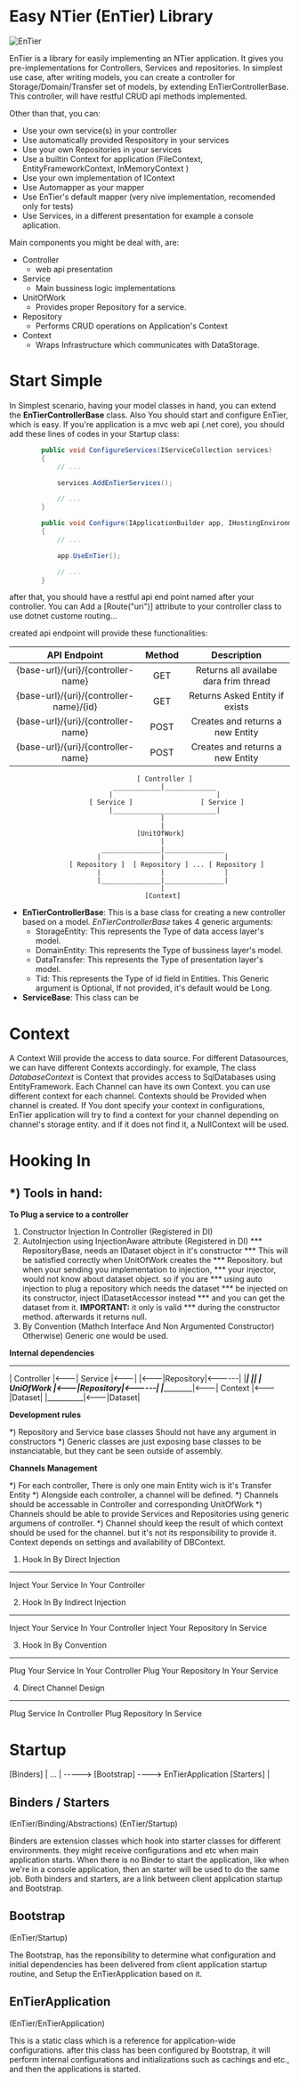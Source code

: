 
Easy NTier (EnTier) Library
===========================


![EnTier](graphics/EnTier.png)

EnTier is a library for easily implementing an NTier application. It gives you pre-implementations 
for Controllers, Services and repositories. In simplest use case, after writing models, you can 
create a controller for Storage/Domain/Transfer set of models, by extending EnTierControllerBase. 
This controller, will have restful CRUD api methods implemented.

Other than that, you can:

*   Use your own service(s) in your controller
*   Use automatically provided Respository in your services
*   Use your own Repositories in your services
*   Use a builtin Context for application (FileContext, EntityFrameworkContext, InMemoryContext )
*   Use your own implementation of IContext
*   Use Automapper as your mapper
*   Use EnTier's default mapper (very nive implementation, recomended only for tests)
*   Use Services, in a different presentation for example a console aplication.

Main components you might be deal with, are:

*   Controller
    *    web api presentation
*   Service
    *    Main bussiness logic implementations
*   UnitOfWork 
    *   Provides proper Repository for a service.
*   Repository
    *   Performs CRUD operations on Application's Context
*   Context
    *   Wraps Infrastructure which communicates with DataStorage.


Start Simple
============

In Simplest scenario, having your model classes in hand, you can extend the __EnTierControllerBase__ class. Also 
You should start and configure EnTier, which is easy. If you're application is a mvc web api (.net core), you 
should add these lines of codes in your Startup class:

```C#
        public void ConfigureServices(IServiceCollection services)
        {
            // ...

            services.AddEnTierServices();

            // ...
        }

        public void Configure(IApplicationBuilder app, IHostingEnvironment env)
        {
            // ...

            app.UseEnTier();

            // ...
        }
```

after that, you should have a restful api end point named after your controller. You can Add a [Route("uri")] 
attribute to your controller class to use dotnet custome routing...

created api endpoint will provide these functionalities:


|    API Endpoint                       | Method    | Description                           |
|:-------------------------------------:|:---------:|:-------------------------------------:|
|{base-url}/{uri}/{controller-name}     | GET       | Returns all availabe dara frim thread |
|{base-url}/{uri}/{controller-name}/{id}| GET       | Returns Asked Entity if exists        |
|{base-url}/{uri}/{controller-name}     | POST      | Creates and returns a new Entity      |
|{base-url}/{uri}/{controller-name}     | POST      | Creates and returns a new Entity      |




                                    [ Controller ]
                              ____________|_____________
                             |                          |
                        [ Service ]                 [ Service ]
                             |__________________________|
                                          |
                                          |
                                    [UnitOfWork]
                                          |
                           _______________|_______________
                          |               |               |
                   [ Repository ]  [ Repository ] ... [ Repository ]
                          |               |               |
                          |_______________|_______________|
                                          |
                                      [Context]
                                           



*   __EnTierControllerBase__: This is a base class for creating a new controller based on a model. 
    _EnTierControllerBase_ takes 4 generic arguments:
    *   StorageEntity: This represents the Type of data access layer's model.
    *   DomainEntity: This represents the Type of bussiness layer's model.
    *   DataTransfer: This represents the Type of presentation layer's model.
    *   Tid: This represents the Type of id field in Entities. This Generic argument
        is Optional, If not provided, it's default would be Long.
*   __ServiceBase__: This class can be 



Context
=======


A Context Will provide the access to data source. For different Datasources, 
we can have different Contexts accordingly. for example, The class _DatabaseContext_ 
is Context that provides access to SqlDatabases using EntityFramework. Each Channel 
can have its own Context. you can use different context for each channel.
Contexts should be Provided when channel is created. If You dont specify your context 
in configurations, EnTier application will try to find a context for your channel 
depending on channel's storage entity. and if it does not find it, a NullContext will 
be used.

Hooking In
==========


*) Tools in hand:
-----------------

__To Plug a service to a controller__

1) Constructor Injection In Controller (Registered in DI)
2) AutoInjection using InjectionAware attribute (Registered in DI)
    *** RepositoryBase, needs an IDataset object in it's constructor
    *** This will be satisfied correctly when UnitOfWork creates the
    *** Repository. but when your sending you implementation to injection,
    *** your injector, would not know about dataset object. so if you are
    *** using auto injection to plug a repository which needs the dataset 
    *** be injected on its constructor, inject IDatasetAccessor instead
    *** and you can get the dataset from it. __IMPORTANT:__ it only is valid
    *** during the constructor method. afterwards it returns null.
3) By Convention (Mathch Interface And Non Argumented Constructor)
Otherwise) Generic one would be used.


__Internal dependencies__

 ____________      _________      ___________      __________
| Controller |<---| Service |<---|           |<---|Repository|<------|
|____________|    |_________|    | UniOfWork |<---|Repository|<------|
                                 |___________|<---| Context  |<---|Dataset|
                                                  |__________|<---|Dataset|

__Development rules__

*) Repository and Service base classes Should not have any argument in constructors
*) Generic classes are just exposing base classes to be instanciatable, but they cant be seen outside of assembly.

__Channels Management__

*) For each controller, There is only one main Entity wich is it's Transfer Entity
*) Alongside each controller, a channel will be defined.
*) Channels should be accessable in Controller and corresponding UnitOfWork
*) Channels should be able to provide Services and Repositories using generic argumens of controller.
*) Channel should keep the result of which context should be used for the channel. but it's not its responsibility to provide it. Context depends on settings and availability of DBContext.




1) Hook In By Direct Injection
------------------------------
Inject Your Service In Your Controller


2) Hook In By Indirect Injection
--------------------------------
Inject Your Service In Your Controller
Inject Your Repository In Service 


3) Hook In By Convention
------------------------
Plug Your Service In Your Controller
Plug Your Repository In Your Service



4) Direct Channel Design
------------------------
Plug Service In Controller
Plug Repository In Service



Startup
========



[Binders]   |
...         | ----->   [Bootstrap] ----> EnTierApplication
[Starters]  |

Binders / Starters
------------------

(EnTier/Binding/Abstractions)
(EnTier/Startup)

Binders are extension classes which hook into starter classes for different environments. 
they might receive configurations and etc when main application starts. When there is no 
Binder to start the application, like when we're in a console application, then an starter 
will be used to do the same job. Both binders and starters, are a link between client application 
startup and Bootstrap.


Bootstrap
----------

(EnTier/Startup)

The Bootstrap, has the reponsibility to determine what configuration and initial dependencies 
has been delivered from client application startup routine, and Setup the EnTierApplication based 
on it.


EnTierApplication
-----------------

(EnTier/EnTierApplication)

This is a static class which is a reference for application-wide configurations. after this class has 
been configured by Bootstrap, it will perform internal configurations and initializations such as 
cachings and etc., and then the applications is started.